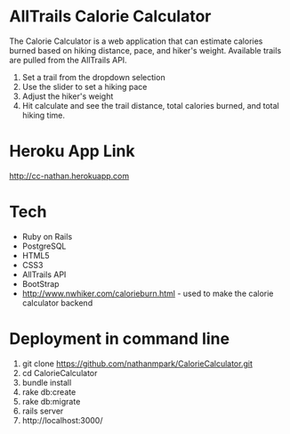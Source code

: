 # AllTrails Calorie Calculator

The Calorie Calculator is a web application that can estimate calories burned based on hiking distance, pace, and hiker's weight. Available trails are pulled from the AllTrails API.

1. Set a trail from the dropdown selection
2. Use the slider to set a hiking pace
3. Adjust the hiker's weight
4. Hit calculate and see the trail distance, total calories burned, and total hiking time.

# Heroku App Link

http://cc-nathan.herokuapp.com

# Tech

* Ruby on Rails
* PostgreSQL
* HTML5
* CSS3
* AllTrails API
* BootStrap
* http://www.nwhiker.com/calorieburn.html - used to make the calorie calculator backend

# Deployment in command line

1. git clone https://github.com/nathanmpark/CalorieCalculator.git
2. cd CalorieCalculator
3. bundle install
4. rake db:create
5. rake db:migrate
6. rails server 
7. http://localhost:3000/
